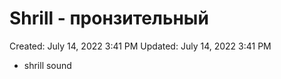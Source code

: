 # Shrill - пронзительный

Created: July 14, 2022 3:41 PM
Updated: July 14, 2022 3:41 PM

- shrill sound